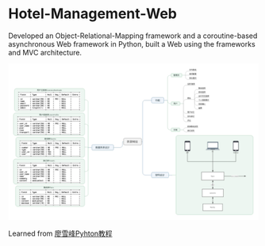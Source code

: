 # Hotel-Management-Web
Developed an Object-Relational-Mapping framework and a coroutine-based asynchronous Web framework in Python, built a Web using the frameworks and MVC architecture.

![design](design.jpeg)

Learned from [廖雪峰Pyhton教程](http://www.liaoxuefeng.com/wiki/0014316089557264a6b348958f449949df42a6d3a2e542c000)
